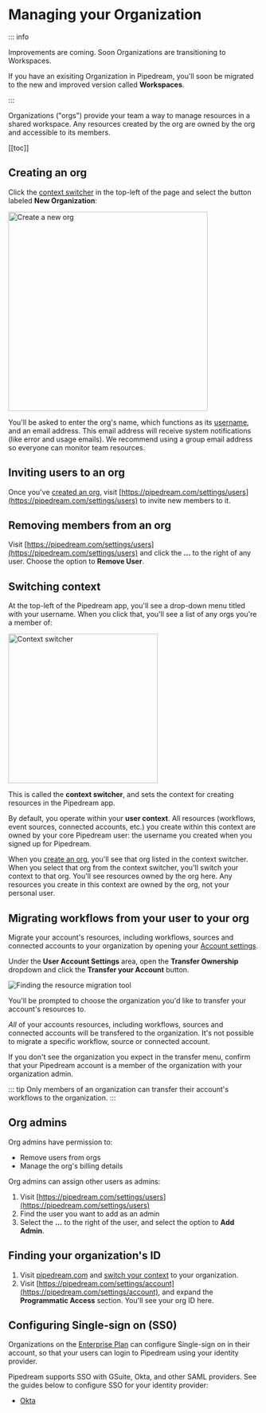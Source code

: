 # Managing your Organization

::: info

Improvements are coming. Soon Organizations are transitioning to Workspaces.

If you have an exisiting Organization in Pipedream, you'll soon be migrated to the new and improved version called **Workspaces**.

:::

Organizations ("orgs") provide your team a way to manage resources in a shared workspace. Any resources created by the org are owned by the org and accessible to its members.

[[toc]]

## Creating an org

Click the [context switcher](#switching-context) in the top-left of the page and select the button labeled **New Organization**:

<div>
<img alt="Create a new org" src="./images/create-an-org.gif" width="400px">
</div>

You'll be asked to enter the org's name, which functions as its [username](/user-settings/#account), and an email address. This email address will receive system notifications (like error and usage emails). We recommend using a group email address so everyone can monitor team resources.

## Inviting users to an org

Once you've [created an org](#creating-an-org), visit [https://pipedream.com/settings/users](https://pipedream.com/settings/users) to invite new members to it. 

## Removing members from an org

Visit [https://pipedream.com/settings/users](https://pipedream.com/settings/users) and click the **...** to the right of any user. Choose the option to **Remove User**.

## Switching context

At the top-left of the Pipedream app, you'll see a drop-down menu titled with your username. When you click that, you'll see a list of any orgs you're a member of:

<div>
<img alt="Context switcher" src="./images/context-switcher.png" width="300px">
</div>

This is called the **context switcher**, and sets the context for creating resources in the Pipedream app.

By default, you operate within your **user context**. All resources (workflows, event sources, connected accounts, etc.) you create within this context are owned by your core Pipedream user: the username you created when you signed up for Pipedream.

When you [create an org](#creating-an-org), you'll see that org listed in the context switcher. When you select that org from the context switcher, you'll switch your context to that org. You'll see resources owned by the org here. Any resources you create in this context are owned by the org, not your personal user.

## Migrating workflows from your user to your org

Migrate your account's resources, including workflows, sources and connected accounts to your organization by opening your [Account settings](https://pipedream.com/settings/account).

Under the **User Account Settings** area, open the **Transfer Ownership** dropdown and click the **Transfer your Account** button.

![Finding the resource migration tool](https://res.cloudinary.com/pipedreamin/image/upload/v1658170705/docs/components/CleanShot_2022-07-18_at_14.57.15_2x_nrxj6w.png)

You'll be prompted to choose the organization you'd like to transfer your account's resources to.

_All_ of your accounts resources, including workflows, sources and connected accounts will be transfered to the organization. It's not possible to migrate a specific workflow, source or connected account.

If you don't see the organization you expect in the transfer menu, confirm that your Pipedream account is a member of the organization with your organization admin.

::: tip
Only members of an organization can transfer their account's workflows to the organization.
:::

## Org admins

Org admins have permission to:

- Remove users from orgs
- Manage the org's billing details

Org admins can assign other users as admins:

1. Visit [https://pipedream.com/settings/users](https://pipedream.com/settings/users)
2. Find the user you want to add as an admin
3. Select the **...** to the right of the user, and select the option to **Add Admin**.

## Finding your organization's ID

1. Visit [pipedream.com](https://pipedream.com) and [switch your context](#switching-context) to your organization.
2. Visit [https://pipedream.com/settings/account](https://pipedream.com/settings/account), and expand the **Programmatic Access** section. You'll see your org ID here.

## Configuring Single-sign on (SS0)

Organizations on the [Enterprise Plan](/pricing/#enterprise-plan) can configure Single-sign on in their account, so that your users can login to Pipedream using your identity provider.

Pipedream supports SSO with GSuite, Okta, and other SAML providers. See the guides below to configure SSO for your identity provider:

- [Okta](/orgs/sso/okta/)
